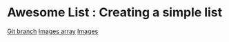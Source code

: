 # Awesome List : Creating a simple list 


[Git branch](https://github.com/codiku/react-native-animations/tree/006-EN-super-list-1)
[Images array](https://raw.githubusercontent.com/codiku/ressources/master/rn_awesome_list.txt)
[Images](https://github.com/codiku/ressources/blob/master/rn_image_awesome_list.zip)